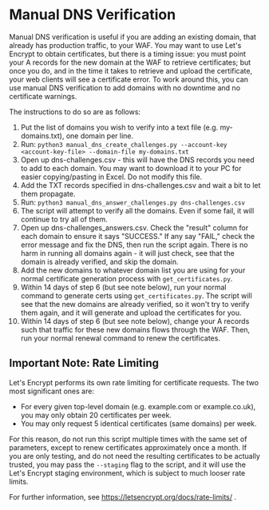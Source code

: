 # Manual DNS Verification

Manual DNS verification is useful if you are adding an existing domain, that already has production traffic, to your WAF.  You may want to use Let's Encrypt to obtain certificates, but there is a timing issue: you must point your A records for the new domain at the WAF to retrieve certificates; but once you do, and in the time it takes to retrieve and upload the certificate, your web clients will see a certificate error.  To work around this, you can use manual DNS verification to add domains with no downtime and no certificate warnings.

The instructions to do so are as follows:

1. Put the list of domains you wish to verify into a text file (e.g. my-domains.txt), one domain per line.
2. Run: `python3 manual_dns_create_challenges.py --account-key <account-key-file> --domain-file my-domains.txt`
3. Open up dns-challenges.csv - this will have the DNS records you need to add to each domain. You may want to download it to your PC for easier copying/pasting in Excel.  Do not modify this file.
4. Add the TXT records specified in dns-challenges.csv and wait a bit to let them propagate.
5. Run: `python3 manual_dns_answer_challenges.py dns-challenges.csv`
6. The script will attempt to verify all the domains.  Even if some fail, it will continue to try all of them.
7. Open up dns-challenges_answers.csv.  Check the "result" column for each domain to ensure it says "SUCCESS."  If any say "FAIL," check the error message and fix the DNS, then run the script again.  There is no harm in running all domains again - it will just check, see that the domain is already verified, and skip the domain.
8. Add the new domains to whatever domain list you are using for your normal certificate generation process with `get_certificates.py`.
9. Within 14 days of step 6 (but see note below), run your normal command to generate certs using `get_certificates.py`.  The script will see that the new domains are already verified, so it won't try to verify them again, and it will generate and upload the certificates for you.
10. Within 14 days of step 6 (but see note below), change your A records such that traffic for these new domains flows through the WAF.  Then, run your normal renewal command to renew the certificates.

## Important Note: Rate Limiting

Let's Encrypt performs its own rate limiting for certificate requests.  The two most significant ones are:

* For every given top-level domain (e.g. example.com or example.co.uk), you may only obtain 20 certificates per week.
* You may only request 5 identical certificates (same domains) per week.

For this reason, do not run this script multiple times with the same set of parameters, except to renew certificates
approximately once a month.  If you are only testing, and do not need the resulting certificates to be actually trusted,
you may pass the `--staging` flag to the script, and it will use the Let's Encrypt staging environment, which is subject
to much looser rate limits.

For further information, see https://letsencrypt.org/docs/rate-limits/ .